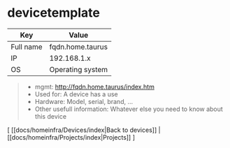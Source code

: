 # devicetemplate

| Key       | Value            |
| --------- | ---------------- |
| Full name | fqdn.home.taurus |
| IP        | 192.168.1.x      |
| OS        | Operating system |

> - mgmt: <http://fqdn.home.taurus/index.htm>
> - Used for: A device has a use
> - Hardware: Model, serial, brand, ...
> - Other usefull information: Whatever else you need to know about this device

\[ [[docs/homeinfra/Devices/index|Back to devices]] | [[docs/homeinfra/Projects/index|Projects]] \]
